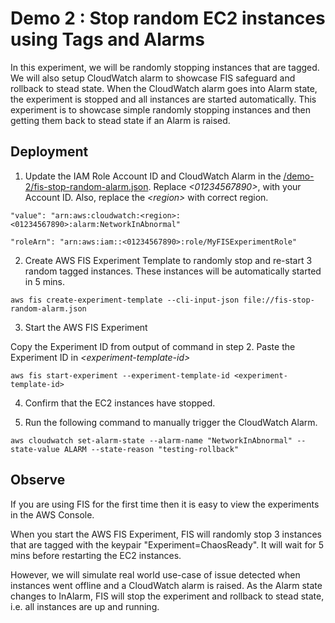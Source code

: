 
# Demo 2 : Stop random EC2 instances using Tags and Alarms 

In this experiment, we will be randomly stopping instances that are tagged. We will also setup CloudWatch alarm to showcase FIS safeguard and rollback to stead state. When the CloudWatch alarm goes into Alarm state, the experiment is stopped and all instances are started automatically. This experiment is to showcase simple randomly stopping instances and then getting them back to stead state if an Alarm is raised. 

## Deployment

1. Update the IAM Role Account ID and CloudWatch Alarm in the [/demo-2/fis-stop-random-alarm.json](fis-stop-random-alarm.json). Replace _\<01234567890\>_, with your Account ID. Also, replace the _\<region\>_ with correct region.

```
"value": "arn:aws:cloudwatch:<region>:<01234567890>:alarm:NetworkInAbnormal"

"roleArn": "arn:aws:iam::<01234567890>:role/MyFISExperimentRole"

```

2. Create AWS FIS Experiment Template to randomly stop and re-start 3 random tagged instances. These instances will be automatically started in 5 mins. 

```
aws fis create-experiment-template --cli-input-json file://fis-stop-random-alarm.json
```

3. Start the AWS FIS Experiment

Copy the Experiment ID from output of command in step 2. Paste the Experiment ID in _\<experiment-template-id\>_

```
aws fis start-experiment --experiment-template-id <experiment-template-id>
```

4. Confirm that the EC2 instances have stopped.
 
5. Run the following command to manually trigger the CloudWatch Alarm. 

```
aws cloudwatch set-alarm-state --alarm-name "NetworkInAbnormal" --state-value ALARM --state-reason "testing-rollback" 
``` 


## Observe

If you are using FIS for the first time then it is easy to view the experiments in the AWS Console. 

When you start the AWS FIS Experiment, FIS will randomly stop 3 instances that are tagged with the keypair "Experiment=ChaosReady". It will wait for 5 mins before restarting the EC2 instances. 

However, we will simulate real world use-case of issue detected when instances went offline and a CloudWatch alarm is raised. As the Alarm state changes to InAlarm, FIS will stop the experiment and rollback to stead state, i.e. all instances are up and running.


